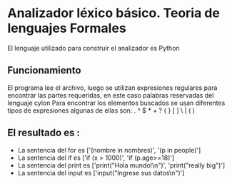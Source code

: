# Analizador léxico básico. Teoria de lenguajes Formales
El lenguaje utilizado para construir el analizador es Python
## Funcionamiento
El programa lee el archivo, luego se utilizan expresiones regulares para encontrar las partes requeridas, en este caso palabras reservadas del lenguaje cylon
Para encontrar los elementos buscados se usan diferentes tipos de expresiones algunas de ellas son:
. ^ $ * + ? { } [ ] \ | ( )

## El resultado es :
- La sentencia del for es  ['(nombre in nombres)', '(p in people)']
- La sentencia del if es  ['if (x > 1000)', 'if (p.age>=18)']
- La sentencia del print es  ['print("Hola mundo!\\n")', 'print("really big")']
- La sentencia del input es  ['input("Ingrese sus datos\\n")']


